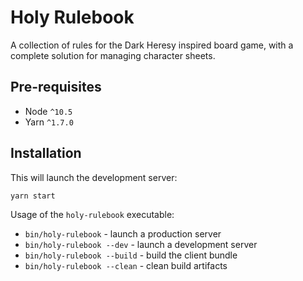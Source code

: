 # Holy Rulebook

A collection of rules for the Dark Heresy inspired board game, with a
complete solution for managing character sheets.

## Pre-requisites

- Node `^10.5`
- Yarn `^1.7.0`

## Installation

This will launch the development server:

```
yarn start
```

Usage of the `holy-rulebook` executable:

- `bin/holy-rulebook` - launch a production server
- `bin/holy-rulebook --dev` - launch a development server
- `bin/holy-rulebook --build` - build the client bundle
- `bin/holy-rulebook --clean` - clean build artifacts
